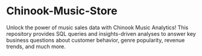 # Chinook-Music-Store
Unlock the power of music sales data with Chinook Music Analytics! This repository provides SQL queries and insights-driven analyses to answer key business questions about customer behavior, genre popularity, revenue trends, and much more.  
